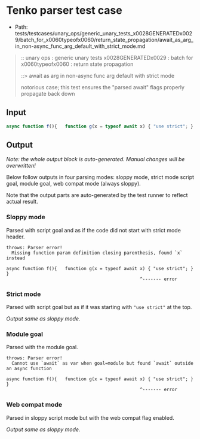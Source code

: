 # Tenko parser test case

- Path: tests/testcases/unary_ops/generic_unary_tests_x0028GENERATEDx0029/batch_for_x0060typeofx0060/return_state_propagation/await_as_arg_in_non-async_func_arg_default_with_strict_mode.md

> :: unary ops : generic unary tests x0028GENERATEDx0029 : batch for x0060typeofx0060 : return state propagation
>
> ::> await as arg in non-async func arg default with strict mode
>
> notorious case; this test ensures the "parsed await" flags properly propagate back down

## Input

`````js
async function f(){   function g(x = typeof await x) { "use strict"; }  }
`````

## Output

_Note: the whole output block is auto-generated. Manual changes will be overwritten!_

Below follow outputs in four parsing modes: sloppy mode, strict mode script goal, module goal, web compat mode (always sloppy).

Note that the output parts are auto-generated by the test runner to reflect actual result.

### Sloppy mode

Parsed with script goal and as if the code did not start with strict mode header.

`````
throws: Parser error!
  Missing function param definition closing parenthesis, found `x` instead

async function f(){   function g(x = typeof await x) { "use strict"; }  }
                                                  ^------- error
`````

### Strict mode

Parsed with script goal but as if it was starting with `"use strict"` at the top.

_Output same as sloppy mode._

### Module goal

Parsed with the module goal.

`````
throws: Parser error!
  Cannot use `await` as var when goal=module but found `await` outside an async function

async function f(){   function g(x = typeof await x) { "use strict"; }  }
                                                  ^------- error
`````


### Web compat mode

Parsed in sloppy script mode but with the web compat flag enabled.

_Output same as sloppy mode._
